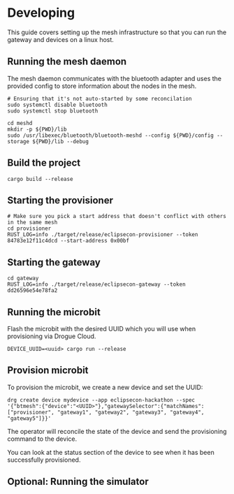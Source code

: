 # Developing

This guide covers setting up the mesh infrastructure so that you can run the gateway and devices on a linux host.

## Running the mesh daemon

The mesh daemon communicates with the bluetooth adapter and uses the provided config to store information about the nodes in the mesh.

```
# Ensuring that it's not auto-started by some reconcilation
sudo systemctl disable bluetooth
sudo systemctl stop bluetooth

cd meshd
mkdir -p ${PWD}/lib
sudo /usr/libexec/bluetooth/bluetooth-meshd --config ${PWD}/config --storage ${PWD}/lib --debug
```

## Build the project

```
cargo build --release
```

## Starting the provisioner

```
# Make sure you pick a start address that doesn't conflict with others in the same mesh
cd provisioner
RUST_LOG=info ./target/release/eclipsecon-provisioner --token 84783e12f11c4dcd --start-address 0x00bf
```

## Starting the gateway

```
cd gateway
RUST_LOG=info ./target/release/eclipsecon-gateway --token dd26596e54e78fa2
```


## Running the microbit

Flash the microbit with the desired UUID which you will use when provisioning via Drogue Cloud.

```
DEVICE_UUID=<uuid> cargo run --release
```

## Provision microbit

To provision the microbit, we create a new device and set the UUID:

```
drg create device mydevice --app eclipsecon-hackathon --spec '{"btmesh":{"device":"<UUID>"},"gatewaySelector":{"matchNames":["provisioner", "gateway1", "gateway2", "gateway3", "gateway4", "gateway5"]}}'
```

The operator will reconcile the state of the device and send the provisioning command to the device.

You can look at the status section of the device to see when it has been successfully provisioned.

## Optional: Running the simulator
